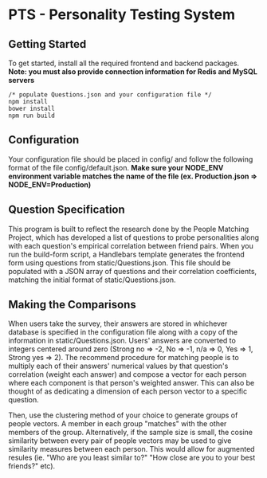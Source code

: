 # PTS - Personality Testing System

## Getting Started
To get started, install all the required frontend and backend packages. **Note: you must also provide connection information for Redis and MySQL servers**
~~~
/* populate Questions.json and your configuration file */
npm install
bower install
npm run build
~~~

## Configuration
Your configuration file should be placed in config/ and follow the following format of the file config/default.json. **Make sure your NODE_ENV environment variable matches the name of the file (ex. Production.json => NODE_ENV=Production)**

## Question Specification
This program is built to reflect the research done by the People Matching Project, which has developed a list of questions to probe personalities along with each question's empirical correlation between friend pairs. When you run the build-form script, a Handlebars template generates the frontend form using questions from static/Questions.json. This file should be populated with a JSON array of questions and their correlation coefficients, matching the initial format of static/Questions.json.

## Making the Comparisons
When users take the survey, their answers are stored in whichever database is specified in the configuration file along with a copy of the information in static/Questions.json. Users' answers are converted to integers centered around zero (Strong no => -2, No => -1, n/a => 0, Yes => 1, Strong yes => 2). The recommend procedure for matching people is to multiply each of their answers' numerical values by that question's correlation (weight each answer) and compose a vector for each person where each component is that person's weighted answer. This can also be thought of as dedicating a dimension of each person vector to a specific question.

Then, use the clustering method of your choice to generate groups of people vectors. A member in each group "matches" with the other members of the group. Alternatively, if the sample size is small, the cosine similarity between every pair of people vectors may be used to give similarity measures between each person. This would allow for augmented resules (ie. "Who are you least similar to?" "How close are you to your best friends?" etc).
